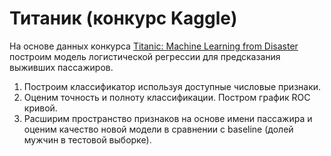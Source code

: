 # Титаник (конкурс Kaggle)

На основе данных конкурса [Titanic: Machine Learning from Disaster](https://www.kaggle.com/c/titanic) построим модель логистической регрессии для предсказания выживших пассажиров.
1. Построим классификатор используя доступные числовые признаки.
2. Оценим точность и полноту классификации. Постром график ROC кривой.
3. Расширим пространство признаков на основе имени пассажира и оценим качество новой модели в сравнении с baseline (долей мужчин в тестовой выборке).

